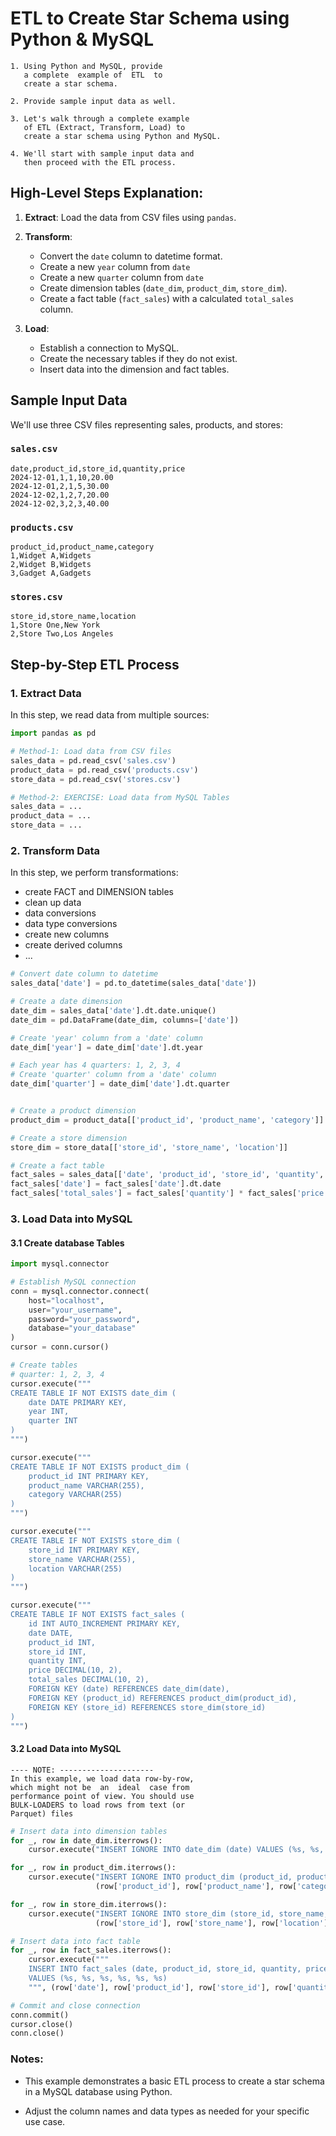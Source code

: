 # ETL to Create Star Schema using Python & MySQL

	1. Using Python and MySQL, provide 
	   a complete  example of  ETL  to 
	   create a star schema. 
	
	2. Provide sample input data as well.

	3. Let's walk through a complete example 
	   of ETL (Extract, Transform, Load) to 
	   create a star schema using Python and MySQL. 
	
	4. We'll start with sample input data and 
	   then proceed with the ETL process.

## High-Level Steps Explanation:

1. **Extract**: Load the data from CSV files using `pandas`.

2. **Transform**:
   - Convert the `date` column to datetime format.
   - Create a new `year` column from `date` 
   - Create a new `quarter` column from `date` 
   - Create dimension tables (`date_dim`, `product_dim`, `store_dim`).
   - Create a fact table (`fact_sales`) with a calculated `total_sales` column.
   
3. **Load**:
   - Establish a connection to MySQL.
   - Create the necessary tables if they do not exist.
   - Insert data into the dimension and fact tables.


## Sample Input Data

We'll use three CSV files representing sales, products, and stores:


### `sales.csv`

~~~
date,product_id,store_id,quantity,price
2024-12-01,1,1,10,20.00
2024-12-01,2,1,5,30.00
2024-12-02,1,2,7,20.00
2024-12-02,3,2,3,40.00
~~~

### `products.csv`

```
product_id,product_name,category
1,Widget A,Widgets
2,Widget B,Widgets
3,Gadget A,Gadgets
```

### `stores.csv`

```
store_id,store_name,location
1,Store One,New York
2,Store Two,Los Angeles
```

## Step-by-Step ETL Process

### 1. Extract Data

In this step, we read data from multiple sources:

```python
import pandas as pd

# Method-1: Load data from CSV files
sales_data = pd.read_csv('sales.csv')
product_data = pd.read_csv('products.csv')
store_data = pd.read_csv('stores.csv')

# Method-2: EXERCISE: Load data from MySQL Tables
sales_data = ...
product_data = ...
store_data = ...
```

### 2. Transform Data

In this step, we perform transformations:

* create FACT and DIMENSION tables
* clean up data
* data conversions
* data type conversions
* create new columns
* create derived columns
* ...



```python
# Convert date column to datetime
sales_data['date'] = pd.to_datetime(sales_data['date'])

# Create a date dimension
date_dim = sales_data['date'].dt.date.unique()
date_dim = pd.DataFrame(date_dim, columns=['date'])

# Create 'year' column from a 'date' column
date_dim['year'] = date_dim['date'].dt.year

# Each year has 4 quarters: 1, 2, 3, 4
# Create 'quarter' column from a 'date' column
date_dim['quarter'] = date_dim['date'].dt.quarter


# Create a product dimension
product_dim = product_data[['product_id', 'product_name', 'category']]

# Create a store dimension
store_dim = store_data[['store_id', 'store_name', 'location']]

# Create a fact table
fact_sales = sales_data[['date', 'product_id', 'store_id', 'quantity', 'price']]
fact_sales['date'] = fact_sales['date'].dt.date
fact_sales['total_sales'] = fact_sales['quantity'] * fact_sales['price']
```

### 3. Load Data into MySQL

#### 3.1 Create database Tables

```python
import mysql.connector

# Establish MySQL connection
conn = mysql.connector.connect(
    host="localhost",
    user="your_username",
    password="your_password",
    database="your_database"
)
cursor = conn.cursor()

# Create tables
# quarter: 1, 2, 3, 4
cursor.execute("""
CREATE TABLE IF NOT EXISTS date_dim (
    date DATE PRIMARY KEY,
    year INT,
    quarter INT
)
""")

cursor.execute("""
CREATE TABLE IF NOT EXISTS product_dim (
    product_id INT PRIMARY KEY,
    product_name VARCHAR(255),
    category VARCHAR(255)
)
""")

cursor.execute("""
CREATE TABLE IF NOT EXISTS store_dim (
    store_id INT PRIMARY KEY,
    store_name VARCHAR(255),
    location VARCHAR(255)
)
""")

cursor.execute("""
CREATE TABLE IF NOT EXISTS fact_sales (
    id INT AUTO_INCREMENT PRIMARY KEY,
    date DATE,
    product_id INT,
    store_id INT,
    quantity INT,
    price DECIMAL(10, 2),
    total_sales DECIMAL(10, 2),
    FOREIGN KEY (date) REFERENCES date_dim(date),
    FOREIGN KEY (product_id) REFERENCES product_dim(product_id),
    FOREIGN KEY (store_id) REFERENCES store_dim(store_id)
)
""")
```

#### 3.2 Load Data into MySQL

	---- NOTE: ---------------------
	In this example, we load data row-by-row, 
	which might not be  an  ideal  case from 
	performance point of view. You should use 
	BULK-LOADERS to load rows from text (or 
	Parquet) files

```python
# Insert data into dimension tables
for _, row in date_dim.iterrows():
    cursor.execute("INSERT IGNORE INTO date_dim (date) VALUES (%s, %s, %s)", (row['date'], row['year'], row['quarter']))

for _, row in product_dim.iterrows():
    cursor.execute("INSERT IGNORE INTO product_dim (product_id, product_name, category) VALUES (%s, %s, %s)",
                   (row['product_id'], row['product_name'], row['category']))

for _, row in store_dim.iterrows():
    cursor.execute("INSERT IGNORE INTO store_dim (store_id, store_name, location) VALUES (%s, %s, %s)",
                   (row['store_id'], row['store_name'], row['location']))

# Insert data into fact table
for _, row in fact_sales.iterrows():
    cursor.execute("""
    INSERT INTO fact_sales (date, product_id, store_id, quantity, price, total_sales)
    VALUES (%s, %s, %s, %s, %s, %s)
    """, (row['date'], row['product_id'], row['store_id'], row['quantity'], row['price'], row['total_sales']))

# Commit and close connection
conn.commit()
cursor.close()
conn.close()
```


### Notes:

* This example demonstrates a basic ETL process to create a star schema in a MySQL database using Python. 

* Adjust the column names and data types as needed for your specific use case.
